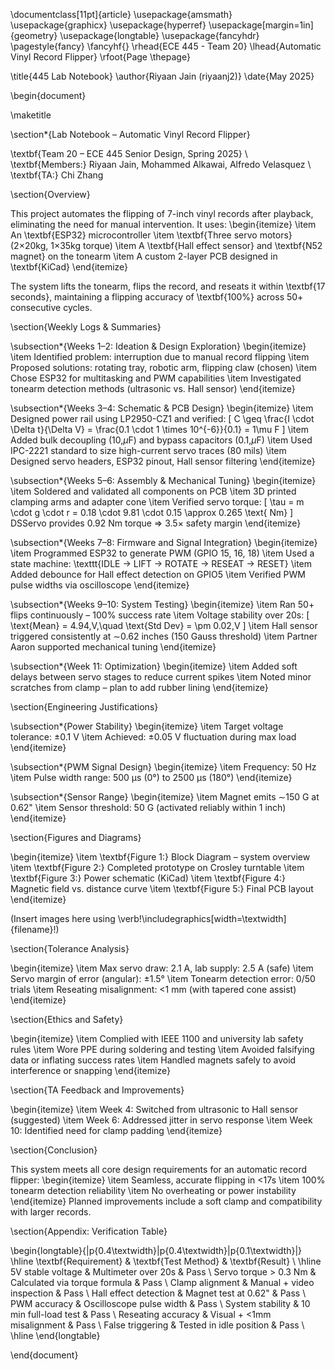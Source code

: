\documentclass[11pt]{article}
\usepackage{amsmath}
\usepackage{graphicx}
\usepackage{hyperref}
\usepackage[margin=1in]{geometry}
\usepackage{longtable}
\usepackage{fancyhdr}
\pagestyle{fancy}
\fancyhf{}
\rhead{ECE 445 - Team 20}
\lhead{Automatic Vinyl Record Flipper}
\rfoot{Page \thepage}

\title{445 Lab Notebook}
\author{Riyaan Jain (riyaanj2)}
\date{May 2025}

\begin{document}

\maketitle

\section*{Lab Notebook – Automatic Vinyl Record Flipper}

\textbf{Team 20 – ECE 445 Senior Design, Spring 2025} \\
\textbf{Members:} Riyaan Jain, Mohammed Alkawai, Alfredo Velasquez \\
\textbf{TA:} Chi Zhang

\section{Overview}

This project automates the flipping of 7-inch vinyl records after playback, eliminating the need for manual intervention. It uses:
\begin{itemize}
    \item An \textbf{ESP32} microcontroller
    \item \textbf{Three servo motors} (2×20kg, 1×35kg torque)
    \item A \textbf{Hall effect sensor} and \textbf{N52 magnet} on the tonearm
    \item A custom 2-layer PCB designed in \textbf{KiCad}
\end{itemize}

The system lifts the tonearm, flips the record, and reseats it within \textbf{17 seconds}, maintaining a flipping accuracy of \textbf{100\%} across 50+ consecutive cycles.

\section{Weekly Logs \& Summaries}

\subsection*{Weeks 1–2: Ideation \& Design Exploration}
\begin{itemize}
    \item Identified problem: interruption due to manual record flipping
    \item Proposed solutions: rotating tray, robotic arm, flipping claw (chosen)
    \item Chose ESP32 for multitasking and PWM capabilities
    \item Investigated tonearm detection methods (ultrasonic vs. Hall sensor)
\end{itemize}

\subsection*{Weeks 3–4: Schematic \& PCB Design}
\begin{itemize}
    \item Designed power rail using LP2950-CZ1 and verified:
    \[
    C \geq \frac{I \cdot \Delta t}{\Delta V} = \frac{0.1 \cdot 1 \times 10^{-6}}{0.1} = 1\mu F
    \]
    \item Added bulk decoupling (10\,$\mu$F) and bypass capacitors (0.1\,$\mu$F)
    \item Used IPC-2221 standard to size high-current servo traces (80 mils)
    \item Designed servo headers, ESP32 pinout, Hall sensor filtering
\end{itemize}

\subsection*{Weeks 5–6: Assembly \& Mechanical Tuning}
\begin{itemize}
    \item Soldered and validated all components on PCB
    \item 3D printed clamping arms and adapter cone
    \item Verified servo torque:
    \[
    \tau = m \cdot g \cdot r = 0.18 \cdot 9.81 \cdot 0.15 \approx 0.265 \text{ Nm}
    \]
    DSServo provides 0.92 Nm torque $\Rightarrow$ 3.5$\times$ safety margin
\end{itemize}

\subsection*{Weeks 7–8: Firmware and Signal Integration}
\begin{itemize}
    \item Programmed ESP32 to generate PWM (GPIO 15, 16, 18)
    \item Used a state machine: \texttt{IDLE $\rightarrow$ LIFT $\rightarrow$ ROTATE $\rightarrow$ RESEAT $\rightarrow$ RESET}
    \item Added debounce for Hall effect detection on GPIO5
    \item Verified PWM pulse widths via oscilloscope
\end{itemize}

\subsection*{Weeks 9–10: System Testing}
\begin{itemize}
    \item Ran 50+ flips continuously – 100\% success rate
    \item Voltage stability over 20s:
    \[
    \text{Mean} = 4.94\,V,\quad \text{Std Dev} = \pm 0.02\,V
    \]
    \item Hall sensor triggered consistently at $\sim$0.62 inches (150 Gauss threshold)
    \item Partner Aaron supported mechanical tuning
\end{itemize}

\subsection*{Week 11: Optimization}
\begin{itemize}
    \item Added soft delays between servo stages to reduce current spikes
    \item Noted minor scratches from clamp – plan to add rubber lining
\end{itemize}

\section{Engineering Justifications}

\subsection*{Power Stability}
\begin{itemize}
    \item Target voltage tolerance: $\pm$0.1 V
    \item Achieved: $\pm$0.05 V fluctuation during max load
\end{itemize}

\subsection*{PWM Signal Design}
\begin{itemize}
    \item Frequency: 50 Hz
    \item Pulse width range: 500 µs (0°) to 2500 µs (180°)
\end{itemize}

\subsection*{Sensor Range}
\begin{itemize}
    \item Magnet emits $\sim$150 G at 0.62"
    \item Sensor threshold: 50 G (activated reliably within 1 inch)
\end{itemize}

\section{Figures and Diagrams}

\begin{itemize}
    \item \textbf{Figure 1:} Block Diagram – system overview
    \item \textbf{Figure 2:} Completed prototype on Crosley turntable
    \item \textbf{Figure 3:} Power schematic (KiCad)
    \item \textbf{Figure 4:} Magnetic field vs. distance curve
    \item \textbf{Figure 5:} Final PCB layout
\end{itemize}

(Insert images here using \verb!\includegraphics[width=\textwidth]{filename}!)

\section{Tolerance Analysis}

\begin{itemize}
    \item Max servo draw: 2.1 A, lab supply: 2.5 A (safe)
    \item Servo margin of error (angular): $\pm$1.5°
    \item Tonearm detection error: 0/50 trials
    \item Reseating misalignment: <1 mm (with tapered cone assist)
\end{itemize}

\section{Ethics and Safety}

\begin{itemize}
    \item Complied with IEEE 1100 and university lab safety rules
    \item Wore PPE during soldering and testing
    \item Avoided falsifying data or inflating success rates
    \item Handled magnets safely to avoid interference or snapping
\end{itemize}

\section{TA Feedback and Improvements}

\begin{itemize}
    \item Week 4: Switched from ultrasonic to Hall sensor (suggested)
    \item Week 6: Addressed jitter in servo response
    \item Week 10: Identified need for clamp padding
\end{itemize}

\section{Conclusion}

This system meets all core design requirements for an automatic record flipper:
\begin{itemize}
    \item Seamless, accurate flipping in <17s
    \item 100\% tonearm detection reliability
    \item No overheating or power instability
\end{itemize}
Planned improvements include a soft clamp and compatibility with larger records.

\section{Appendix: Verification Table}

\begin{longtable}{|p{0.4\textwidth}|p{0.4\textwidth}|p{0.1\textwidth}|}
\hline
\textbf{Requirement} & \textbf{Test Method} & \textbf{Result} \\
\hline
5V stable voltage & Multimeter over 20s & Pass \\
Servo torque > 0.3 Nm & Calculated via torque formula & Pass \\
Clamp alignment & Manual + video inspection & Pass \\
Hall effect detection & Magnet test at 0.62" & Pass \\
PWM accuracy & Oscilloscope pulse width & Pass \\
System stability & 10 min full-load test & Pass \\
Reseating accuracy & Visual + <1mm misalignment & Pass \\
False triggering & Tested in idle position & Pass \\
\hline
\end{longtable}

\end{document}

